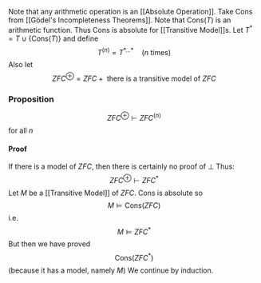 Note that any arithmetic operation is an [[Absolute Operation]].
Take $\mathrm{Cons}$ from [[Gödel's Incompleteness Theorems]].
Note that $\mathrm{Cons}(T)$ is an arithmetic function.
Thus $\mathrm{Cons}$ is absolute for [[Transitive Model]]s.
Let $T^{*}=T\cup \{ \mathrm{Cons}(T) \}$
and define
$$
T^{(n)} = T^{*\dots*} \quad %quad
(n \text{ times})
$$
Also let 
$$
ZFC^{\oplus } = ZFC + \text{ there is a transitive model of }ZFC
$$
### Proposition
$$
ZFC^{\oplus }\vdash ZFC^{(n)}
$$
for all $n$
#### Proof
If there is a model of $ZFC$, then there is certainly no proof of $\bot$
Thus:
$$
ZFC^{\oplus } \vdash ZFC^{*}
$$
Let $M$ be a [[Transitive Model]] of $ZFC$.
$\mathrm{Cons}$ is absolute so 
$$
M\models \mathrm{Cons}(ZFC)
$$
i.e. 
$$
M\models ZFC^{*}
$$
But then we have proved 
$$
\mathrm{Cons}(ZFC^{*})
$$
(because it has a model, namely $M$)
We continue by induction.
